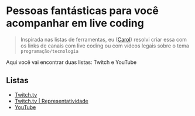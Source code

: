 # Pessoas fantásticas para você acompanhar em live coding

> Inspirada nas listas de ferramentas, eu ([Carol](https://twitter.com/_caaddss)) resolvi criar essa com os links de canais com live coding ou com vídeos legais sobre o tema `programação/tecnologia`

Aqui você vai encontrar duas listas: Twitch e YouTube

## Listas

- [Twitch.tv](./awesome_twitch.md)
- [Twitch.tv | Representatividade](./awesome_twitch_minorias.md)
- [YouTube](./awesome_yt.md)
